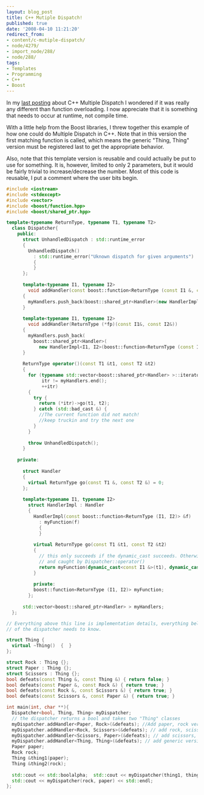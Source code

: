 ```yaml
---
layout: blog_post
title: C++ Mutiple Dispatch!
published: true
date: '2008-04-10 11:21:20'
redirect_from:
- content/c-mutiple-dispatch/
- node/4279/
- import_node/288/
- node/288/
tags:
- Templates
- Programming
- C++
- Boost
---
```


In my [last posting](/import_node/287) about C++ Multiple Dispatch I wondered if it was really any different than function overloading. I now appreciate that it is something that needs to occur at runtime, not compile time. 

With a little help from the Boost libraries, I threw together this example of how one could do Multiple Dispatch in C++. Note that in this version the first matching function is called, which means the generic "Thing, Thing" version must be registered last to get the appropriate behavior. 

Also, note that this template version is reusable and could actually be put to use for something. It is, however, limited to only 2 parameters, but it would be fairly trivial to increase/decrease the number. Most of this code is reusable, I put a comment where the user bits begin.





```cpp
#include <iostream>
#include <stdexcept>
#include <vector>
#include <boost/function.hpp>
#include <boost/shared_ptr.hpp>

template<typename ReturnType, typename T1, typename T2>
  class Dispatcher{  
    public:    
      struct UnhandledDispatch : std::runtime_error    
      {      
        UnhandledDispatch()        
          : std::runtime_error("Uknown dispatch for given arguments")      
          {      
          }    
      };    
      
      template<typename I1, typename I2>    
        void addHandler(const boost::function<ReturnType (const I1 &, const I2 &)> &h)    
      {      
        myHandlers.push_back(boost::shared_ptr<Handler>(new HandlerImpl<I1, I2>(h)));    
      }    
      
      template<typename I1, typename I2>    
        void addHandler(ReturnType (*fp)(const I1&, const I2&))    
      {      
        myHandlers.push_back(          
          boost::shared_ptr<Handler>(            
            new HandlerImpl<I1, I2>(boost::function<ReturnType (const I1 &, const I2 &)>(fp))));    
      }    
      
      ReturnType operator()(const T1 &t1, const T2 &t2)    
      {      
        for (typename std::vector<boost::shared_ptr<Handler> >::iterator itr = myHandlers.begin();          
             itr != myHandlers.end();          
             ++itr)      
        {        
          try {          
            return (*itr)->go(t1, t2);        
          } catch (std::bad_cast &) {          
            //The current function did not match!          
            //keep truckin and try the next one        
          }      
        }      
        
        throw UnhandledDispatch();    
      }  
      
    private:    
    
      struct Handler    
      {      
        virtual ReturnType go(const T1 &, const T2 &) = 0;    
      };    
      
      template<typename I1, typename I2>      
        struct HandlerImpl : Handler    
        {      
          HandlerImpl(const boost::function<ReturnType (I1, I2)> &f)        
            : myFunction(f)      
            {      
            }      
          
          virtual ReturnType go(const T1 &t1, const T2 &t2)      
          {        
            // this only succeeds if the dynamic_cast succeeds. Otherwise bad_cast is thrown        
            // and caught by Dispatcher::operator()        
            return myFunction(dynamic_cast<const I1 &>(t1), dynamic_cast<const I2 &>(t2));      
          }      
          
          private:        
          boost::function<ReturnType (I1, I2)> myFunction;    
        };    
      
      std::vector<boost::shared_ptr<Handler> > myHandlers;
  };

// Everything above this line is implementation details, everything below is what the user
// of the dispatcher needs to know.

struct Thing {  
  virtual ~Thing()  {  }
};

struct Rock : Thing {};
struct Paper : Thing {};
struct Scissors : Thing {};
bool defeats(const Thing &, const Thing &) { return false; }
bool defeats(const Paper &, const Rock &) { return true; }
bool defeats(const Rock &, const Scissors &) { return true; }
bool defeats(const Scissors &, const Paper &) { return true; }

int main(int, char **){  
  Dispatcher<bool, Thing, Thing> myDispatcher; 
  // the dispatcher returns a bool and takes two "Thing" classes  
  myDispatcher.addHandler<Paper, Rock>(&defeats); //Add paper, rock version  
  myDispatcher.addHandler<Rock, Scissors>(&defeats); // add rock, scissors version  
  myDispatcher.addHandler<Scissors, Paper>(&defeats); // add scissors, paper version  
  myDispatcher.addHandler<Thing, Thing>(&defeats); // add generic version  
  Paper paper;  
  Rock rock;  
  Thing &thing1(paper);  
  Thing &thing2(rock);  
  
  std::cout << std::boolalpha;  std::cout << myDispatcher(thing1, thing2) << std::endl; // decide (at runtime) which version to call  
  std::cout << myDispatcher(rock, paper) << std::endl;
};
```


